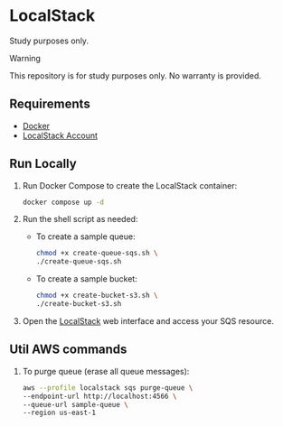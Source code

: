# LocalStack

Study purposes only.

> [!WARNING]
> This repository is for study purposes only. No warranty is provided.

## Requirements

- [Docker](https://docs.docker.com/get-docker/)
- [LocalStack Account](https://app.localstack.cloud/sign-in)

## Run Locally

1. Run Docker Compose to create the LocalStack container:

	```sh
	docker compose up -d
	```

2. Run the shell script as needed:
	
	- To create a sample queue:

		```sh
		chmod +x create-queue-sqs.sh \
		./create-queue-sqs.sh
		```
	
 	- To create a sample bucket:

		```sh
		chmod +x create-bucket-s3.sh \
		./create-bucket-s3.sh
		```

3. Open the [LocalStack](https://app.localstack.cloud/sign-in) web interface and access your SQS resource.

## Util AWS commands

1. To purge queue (erase all queue messages):

	```sh
	aws --profile localstack sqs purge-queue \
	--endpoint-url http://localhost:4566 \
	--queue-url sample-queue \
	--region us-east-1
	```
